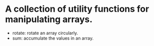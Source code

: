 # A collection of utility functions for manipulating arrays.
* rotate: rotate an array circularly.
* sum: accumulate the values in an array.
